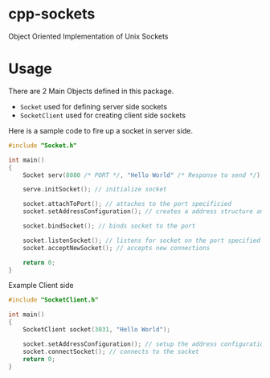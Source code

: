 # cpp-sockets
Object Oriented Implementation of Unix Sockets

# Usage
There are 2 Main Objects defined in this package.
- `Socket` used for defining server side sockets
- `SocketClient` used for creating client side sockets

Here is a sample code to fire up a socket in server side.
```cpp
#include "Socket.h"

int main()
{
    Socket serv(8080 /* PORT */, "Hello World" /* Response to send */);

    serve.initSocket(); // initialize socket

    socket.attachToPort(); // attaches to the port specificied
    socket.setAddressConfiguration(); // creates a address structure and configures it

    socket.bindSocket(); // binds socket to the port

    socket.listenSocket(); // listens for socket on the port specified
    socket.acceptNewSocket(); // accepts new connections

    return 0;
}
```

Example Client side
```cpp
#include "SocketClient.h"

int main()
{
    SocketClient socket(3031, "Hello World");

    socket.setAddressConfiguration(); // setup the address configuration
    socket.connectSocket(); // connects to the socket
    return 0;
}
```